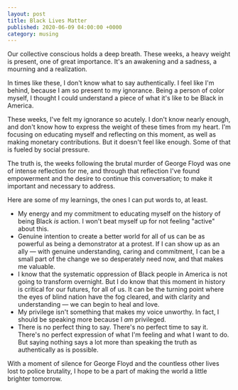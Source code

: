 ```yaml
---
layout: post
title: Black Lives Matter
published: 2020-06-09 04:00:00 +0000
category: musing
---
```

Our collective conscious holds a deep breath. These weeks, a heavy weight is present, one of great importance. It's an awakening and a sadness, a mourning and a realization.

In times like these, I don't know what to say authentically. I feel like I'm behind, because I am so present to my ignorance. Being a person of color myself, I thought I could understand a piece of what it's like to be Black in America.

These weeks, I've felt my ignorance so acutely. I don't know nearly enough, and don't know how to express the weight of these times from my heart. I'm focusing on educating myself and reflecting on this moment, as well as making monetary contributions. But it doesn't feel like enough. Some of that is fueled by social pressure.

The truth is, the weeks following the brutal murder of George Floyd was one of intense reflection for me, and through that reflection I've found empowerment and the desire to continue this conversation; to make it important and necessary to address.

Here are some of my learnings, the ones I can put words to, at least.

* My energy and my commitment to educating myself on the history of being Black _is_ action. I won't beat myself up for not feeling "active" about this.
* Genuine intention to create a better world for all of us can be as powerful as being a demonstrator at a protest. If I can show up as an ally — with genuine understanding, caring and commitment, I can be a small part of the change we so desperately need now, and that makes me valuable.
* I know that the systematic oppression of Black people in America is not going to transform overnight. But I do know that this moment in history is critical for our futures, for all of us. It can be the turning point where the eyes of blind nation have the fog cleared, and with clarity and understanding — we can begin to heal and love.
* My privilege isn't something that makes my voice unworthy. In fact, I should be speaking more because I _am_ privileged.
* There is no perfect thing to say. There's no perfect time to say it. There's no perfect expression of what I'm feeling and what I want to do. But saying nothing says a lot more than speaking the truth as authentically as is possible.

With a moment of silence for George Floyd and the countless other lives lost to police brutality, I hope to be a part of making the world a little brighter tomorrow.